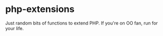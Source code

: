 php-extensions
==============

Just random bits of functions to extend PHP. If you're on OO fan, run for your life.
